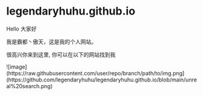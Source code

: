 # legendaryhuhu.github.io
<p>Hello 大家好</p>
<p>我是霸都丶傲天，这是我的个人网站。 </p>
<p>很高兴你来到这里, 你可以在以下的网站找到我</p>
![image](https://raw.githubusercontent.com/user/repo/branch/path/to/img.png](https://github.com/legendaryhuhu/legendaryhuhu.github.io/blob/main/unreal%20search.png)
